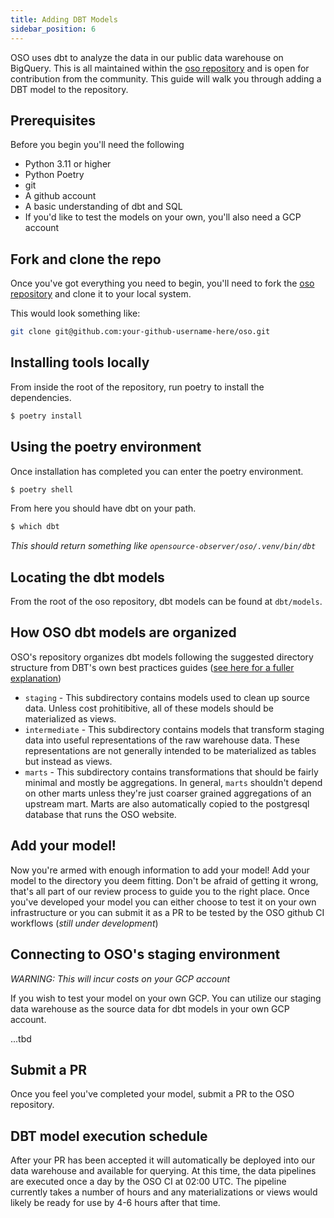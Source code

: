 ```yaml
---
title: Adding DBT Models
sidebar_position: 6
---
```


OSO uses dbt to analyze the data in our public data warehouse on BigQuery. This
is all maintained within the [oso
repository](https://github.com/opensource-observer/oso) and is open for
contribution from the community. This guide will walk you through adding a DBT
model to the repository.

## Prerequisites

Before you begin you'll need the following

- Python 3.11 or higher
- Python Poetry
- git
- A github account
- A basic understanding of dbt and SQL
- If you'd like to test the models on your own, you'll also need a GCP account

## Fork and clone the repo

Once you've got everything you need to begin, you'll need to fork the [oso
repository](https://github.com/opensource-observer/oso) and clone it to your
local system.

This would look something like:

```bash
git clone git@github.com:your-github-username-here/oso.git
```

## Installing tools locally

From inside the root of the repository, run poetry to install the dependencies.

```bash
$ poetry install
```

## Using the poetry environment

Once installation has completed you can enter the poetry environment.

```bash
$ poetry shell
```

From here you should have dbt on your path.

```bash
$ which dbt
```

_This should return something like `opensource-observer/oso/.venv/bin/dbt`_

## Locating the dbt models

From the root of the oso repository, dbt models can be found at `dbt/models`.

## How OSO dbt models are organized

OSO's repository organizes dbt models following the suggested directory
structure from DBT's own best practices guides ([see
here for a fuller explanation](https://docs.getdbt.com/best-practices/how-we-structure/1-guide-overview))

- `staging` - This subdirectory contains models used to clean up source data.
  Unless cost prohitibitive, all of these models should be materialized as
  views.
- `intermediate` - This subdirectory contains models that transform staging data
  into useful representations of the raw warehouse data. These representations
  are not generally intended to be materialized as tables but instead as views.
- `marts` - This subdirectory contains transformations that should be fairly
  minimal and mostly be aggregations. In general, `marts` shouldn't depend on
  other marts unless they're just coarser grained aggregations of an upstream
  mart. Marts are also automatically copied to the postgresql database that runs
  the OSO website.

## Add your model!

Now you're armed with enough information to add your model! Add your model to
the directory you deem fitting. Don't be afraid of getting it wrong, that's all
part of our review process to guide you to the right place. Once you've
developed your model you can either choose to test it on your own infrastructure
or you can submit it as a PR to be tested by the OSO github CI workflows
(_still under development_)

## Connecting to OSO's staging environment

_WARNING: This will incur costs on your GCP account_

If you wish to test your model on your own GCP. You can utilize our staging data warehouse as the source data for dbt models in your own GCP account.

...tbd

## Submit a PR

Once you feel you've completed your model, submit a PR to the OSO repository.

## DBT model execution schedule

After your PR has been accepted it will automatically be deployed into our data
warehouse and available for querying. At this time, the data pipelines are
executed once a day by the OSO CI at 02:00 UTC. The pipeline currently takes a
number of hours and any materializations or views would likely be ready for use
by 4-6 hours after that time.

